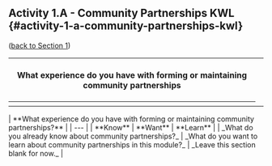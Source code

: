 ## Activity 1.A - Community Partnerships KWL {#activity-1-a-community-partnerships-kwl}

([back to Section 1](../1_introduction/section_1_activities.md))

<table><tr colspan="2">
<th>What experience do you have with forming or maintaining community partnerships</th>
<td><br><br><br><br></td>
<tr>
<tr>
<th></th>
<td></td>
<tr>
</table>
| **What experience do you have with forming or maintaining community partnerships?** |
| --- |
| **Know** | **Want** | **Learn** |
| _What do you already know about community partnerships?_ | _What do you want to learn about community partnerships in this module?_ | _Leave this section blank for now._ |